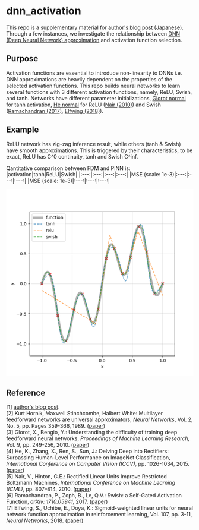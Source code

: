 ﻿# dnn_activation
This repo is a supplementary material for [author's blog post (Japanese)](link). Through a few instances, we investigate the relationship between [DNN (Deep Neural Network) approximation](https://doi.org/10.1016/0893-6080(89)90020-8) and activation function selection. 

## Purpose
Activation functions are essential to introduce non-linearity to DNNs i.e. DNN approximations are heavily dependent on the properties of the selected activation functions. This repo builds neural networks to learn several functions with 3 different activation functions, namely, ReLU, Swish, and tanh. Networks have different parameter initializations, [Glorot normal](https://proceedings.mlr.press/v9/glorot10a.html) for tanh activation, [He normal](https://arxiv.org/abs/1502.01852) for ReLU ([Nair (2010)](https://www.cs.toronto.edu/~fritz/absps/reluICML.pdf)) and Swish ([Ramachandran (2017)](http://arxiv.org/abs/1710.05941), [Elfwing (2018)](https://arxiv.org/abs/1702.03118)). 

## Example
ReLU network has zig-zag inference result, while others (tanh & Swish) have smooth approximations. This is triggered by their characteristics, to be exact, ReLU has C^0 continuity, tanh and Swish C^inf. 

Qantitative comparison between FDM and PINN is:
|activation|tanh|ReLU|Swish|
|:---:|:---:|:---:|:---:|
|MSE (scale: 1e-3)|:---:|:---:|:---:|
|MSE (scale: 1e-3)|:---:|:---:|:---:|

<img src="./00_tf2/figures/approx_problem1.png">


## Reference
[1] [author's blog post](link). 
<br>
[2] Kurt Hornik, Maxwell Stinchcombe, Halbert White: Multilayer feedforward networks are universal approximators, *Neural Networks*, Vol. 2, No. 5, pp. Pages 359-366, 1989. ([paper](https://doi.org/10.1016/0893-6080(89)90020-8))
<br>
[3] Glorot, X., Bengio, Y.: Understanding the difficulty of training deep feedforward neural networks, *Proceedings of Machine Learning Research*, Vol. 9, pp. 249-256, 2010. ([paper](https://proceedings.mlr.press/v9/glorot10a.html))
<br>
[4] He, K., Zhang, X., Ren, S., Sun, J.: Delving Deep into Rectifiers: Surpassing Human-Level Performance on ImageNet Classification, *International Conference on Computer Vision (ICCV)*, pp. 1026-1034, 2015. ([paper](https://arxiv.org/abs/1502.01852))
<br>
[5] Nair, V., Hinton, G.E.: Rectified Linear Units Improve Restricted Boltzmann Machines, *International Conference on Machine Learning (ICML)*, pp. 807–814, 2010. ([paper](https://www.cs.toronto.edu/~fritz/absps/reluICML.pdf))
<br>
[6] Ramachandran, P., Zoph, B., Le, Q.V.: Swish: a Self-Gated Activation Function, *arXiv: 1710.05941*, 2017. ([paper](http://arxiv.org/abs/1710.05941))
<br>
[7] Elfwing, S., Uchibe, E., Doya, K.: Sigmoid-weighted linear units for neural network function approximation in reinforcement learning, Vol. 107, pp. 3-11, *Neural Networks*, 2018. ([paper](https://arxiv.org/abs/1702.03118))
